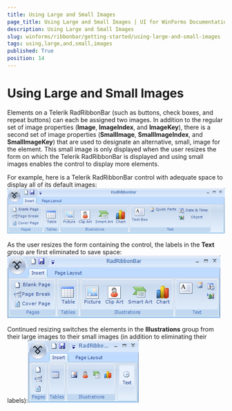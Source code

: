 ```yaml
---
title: Using Large and Small Images
page_title: Using Large and Small Images | UI for WinForms Documentation
description: Using Large and Small Images
slug: winforms/ribbonbar/getting-started/using-large-and-small-images
tags: using,large,and,small,images
published: True
position: 14
---
```


# Using Large and Small Images



Elements on a Telerik RadRibbonBar (such as buttons, check boxes, and repeat buttons) can each be assigned two images. In addition to the regular set of image properties (__Image__, __ImageIndex__, and __ImageKey__), there is a second set of image properties (__SmallImage__, __SmallImageIndex__, and __SmallImageKey__) that are used to designate an alternative, small, image for the element. This small image is only displayed when the user resizes the form on which the Telerik RadRibbonBar is displayed and using small images enables the control to display more elements.

For example, here is a Telerik RadRibbonBar control with adequate space to display all of its default images:![ribbonbar-using-large-and-small-images 001](images/ribbonbar-using-large-and-small-images001.png)

As the user resizes the form containing the control, the labels in the __Text__ group are first eliminated to save space:![ribbonbar-using-large-and-small-images 002](images/ribbonbar-using-large-and-small-images002.png)

Continued resizing switches the elements in the __Illustrations__ group from their large images to their small images (in addition to eliminating their labels):![ribbonbar-using-large-and-small-images 003](images/ribbonbar-using-large-and-small-images003.png)

## 
